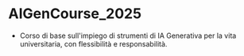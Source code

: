 # AIGenCourse_2025

- Corso di base sull'impiego di strumenti di IA Generativa per la vita universitaria, con flessibilità e responsabilità.
